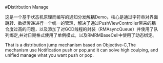 #Distirbution Manage

这是一个基于状态机原理而编写的通知分发解耦Demo，核心是通过字符串对界面跳转、数据传递进行一个统一的管理，解决了通过PushViewController带来的耦合度过高的问题，以及添加了对GCD线程的封装（RMAsyncQueue）并使用了队列绑定,并对日期格式使用了单例模式，以及RMRMBaseCell中使用了动态绑定。

That is a distribution jump mechanism based on Objective-C,The mechanism use Notification push or pop,and it can solve high coulping, and unified manage what you want push or pop.
